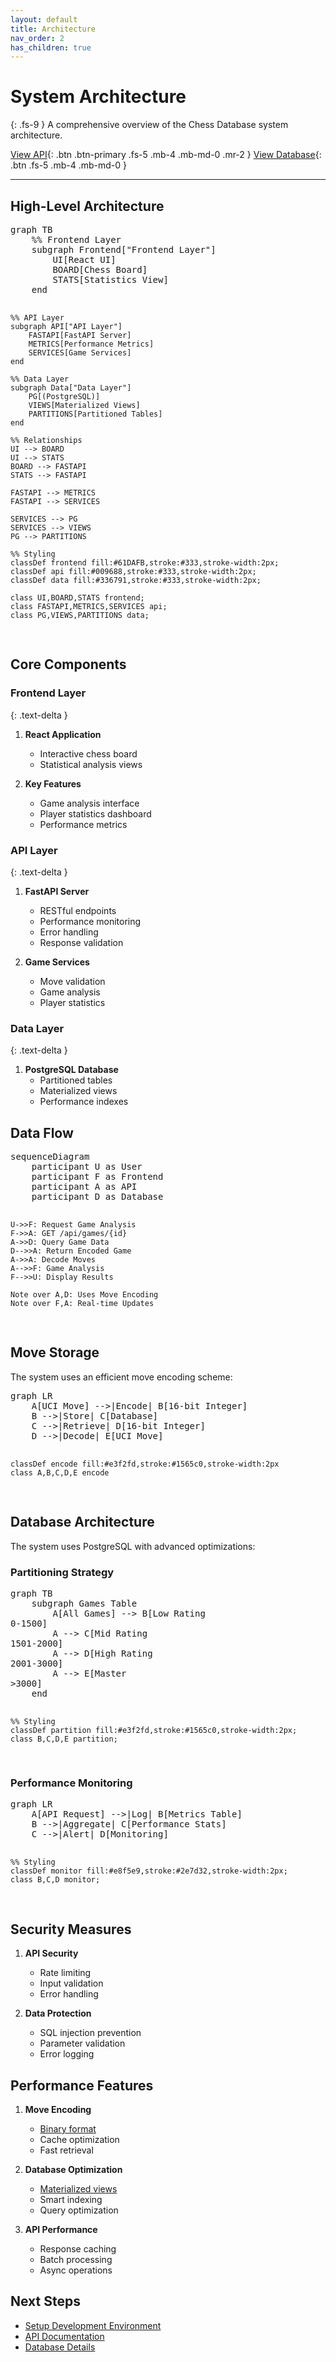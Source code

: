 ```yaml
---
layout: default
title: Architecture
nav_order: 2
has_children: true
---
```

<script type="module">
	import mermaid from 'https://cdn.jsdelivr.net/npm/mermaid@10/dist/mermaid.esm.min.mjs';
	mermaid.initialize({
		startOnLoad: true,
		theme: 'light'
	});
</script>
# System Architecture

{: .fs-9 }
A comprehensive overview of the Chess Database system architecture.

[View API](api-reference.md){: .btn .btn-primary .fs-5 .mb-4 .mb-md-0 .mr-2 }
[View Database](backend/database.md){: .btn .fs-5 .mb-4 .mb-md-0 }

---

## High-Level Architecture

<div class="mermaid-wrapper">
<pre class="mermaid">
graph TB
    %% Frontend Layer
    subgraph Frontend["Frontend Layer"]
        UI[React UI]
        BOARD[Chess Board]
        STATS[Statistics View]
    end
    
    %% API Layer
    subgraph API["API Layer"]
        FASTAPI[FastAPI Server]
        METRICS[Performance Metrics]
        SERVICES[Game Services]
    end
    
    %% Data Layer
    subgraph Data["Data Layer"]
        PG[(PostgreSQL)]
        VIEWS[Materialized Views]
        PARTITIONS[Partitioned Tables]
    end
    
    %% Relationships
    UI --> BOARD
    UI --> STATS
    BOARD --> FASTAPI
    STATS --> FASTAPI
    
    FASTAPI --> METRICS
    FASTAPI --> SERVICES
    
    SERVICES --> PG
    SERVICES --> VIEWS
    PG --> PARTITIONS
    
    %% Styling
    classDef frontend fill:#61DAFB,stroke:#333,stroke-width:2px;
    classDef api fill:#009688,stroke:#333,stroke-width:2px;
    classDef data fill:#336791,stroke:#333,stroke-width:2px;
    
    class UI,BOARD,STATS frontend;
    class FASTAPI,METRICS,SERVICES api;
    class PG,VIEWS,PARTITIONS data;
</pre>
</div>

## Core Components

### Frontend Layer
{: .text-delta }

1. **React Application**
   - Interactive chess board
   - Statistical analysis views

2. **Key Features**
   - Game analysis interface
   - Player statistics dashboard
   - Performance metrics

### API Layer
{: .text-delta }

1. **FastAPI Server**
   - RESTful endpoints
   - Performance monitoring
   - Error handling
   - Response validation

2. **Game Services**
   - Move validation
   - Game analysis
   - Player statistics

### Data Layer
{: .text-delta }

1. **PostgreSQL Database**
   - Partitioned tables
   - Materialized views
   - Performance indexes

## Data Flow

<div class="mermaid-wrapper">
<pre class="mermaid">
sequenceDiagram
    participant U as User
    participant F as Frontend
    participant A as API
    participant D as Database
    
    U->>F: Request Game Analysis
    F->>A: GET /api/games/{id}
    A->>D: Query Game Data
    D-->>A: Return Encoded Game
    A->>A: Decode Moves
    A-->>F: Game Analysis
    F-->>U: Display Results
    
    Note over A,D: Uses Move Encoding
    Note over F,A: Real-time Updates
</pre>
</div>

## Move Storage

The system uses an efficient move encoding scheme:

<div class="mermaid-wrapper">
<pre class="mermaid">
graph LR
    A[UCI Move] -->|Encode| B[16-bit Integer]
    B -->|Store| C[Database]
    C -->|Retrieve| D[16-bit Integer]
    D -->|Decode| E[UCI Move]

    classDef encode fill:#e3f2fd,stroke:#1565c0,stroke-width:2px
    class A,B,C,D,E encode
</pre>
</div>

## Database Architecture

The system uses PostgreSQL with advanced optimizations:

### Partitioning Strategy
<div class="mermaid-wrapper">
<pre class="mermaid">
graph TB
    subgraph Games Table
        A[All Games] --> B[Low Rating<br/>0-1500]
        A --> C[Mid Rating<br/>1501-2000]
        A --> D[High Rating<br/>2001-3000]
        A --> E[Master<br/>>3000]
    end
    
    %% Styling
    classDef partition fill:#e3f2fd,stroke:#1565c0,stroke-width:2px;
    class B,C,D,E partition;
</pre>
</div>

### Performance Monitoring
<div class="mermaid-wrapper">
<pre class="mermaid">
graph LR
    A[API Request] -->|Log| B[Metrics Table]
    B -->|Aggregate| C[Performance Stats]
    C -->|Alert| D[Monitoring]
    
    %% Styling
    classDef monitor fill:#e8f5e9,stroke:#2e7d32,stroke-width:2px;
    class B,C,D monitor;
</pre>
</div>

## Security Measures

1. **API Security**
   - Rate limiting
   - Input validation
   - Error handling

2. **Data Protection**
   - SQL injection prevention
   - Parameter validation
   - Error logging

## Performance Features

1. **Move Encoding**
   - [Binary format](backend/encoding.md)
   - Cache optimization
   - Fast retrieval

2. **Database Optimization**
   - [Materialized views](backend/database.md)
   - Smart indexing
   - Query optimization

3. **API Performance**
   - Response caching
   - Batch processing
   - Async operations

## Next Steps

- [Setup Development Environment](guides/setup.md)
- [API Documentation](api-reference.md)
- [Database Details](backend/database.md)
